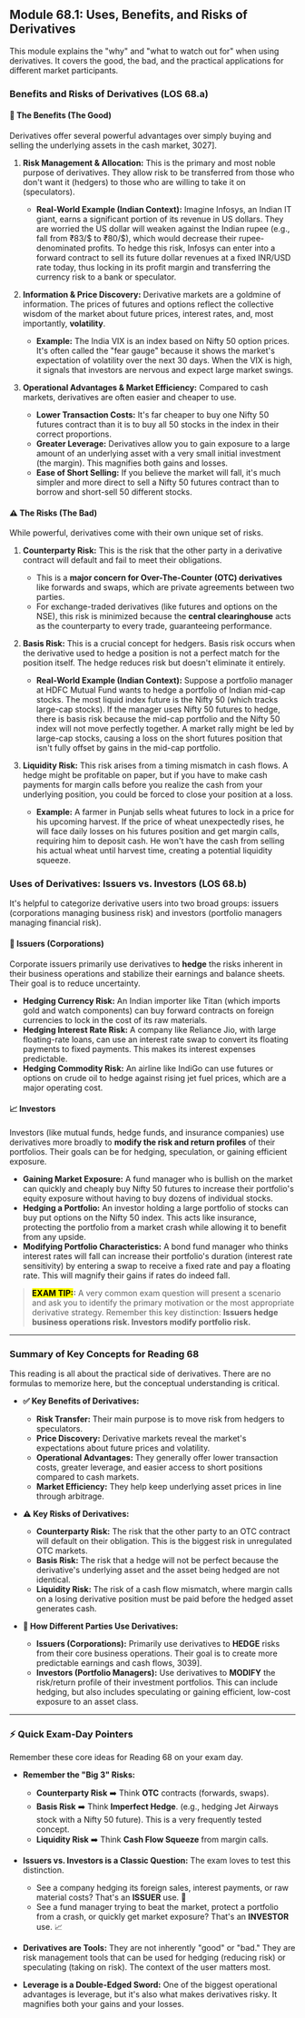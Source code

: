 ## Module 68.1: Uses, Benefits, and Risks of Derivatives

This module explains the "why" and "what to watch out for" when using derivatives. It covers the good, the bad, and the practical applications for different market participants.

### Benefits and Risks of Derivatives (LOS 68.a)

#### 🌟 The Benefits (The Good)

Derivatives offer several powerful advantages over simply buying and selling the underlying assets in the cash market, 3027].

1.  **Risk Management & Allocation:** This is the primary and most noble purpose of derivatives. They allow risk to be transferred from those who don't want it (hedgers) to those who are willing to take it on (speculators).
    * **Real-World Example (Indian Context):** Imagine Infosys, an Indian IT giant, earns a significant portion of its revenue in US dollars. They are worried the US dollar will weaken against the Indian rupee (e.g., fall from ₹83/$ to ₹80/$), which would decrease their rupee-denominated profits. To hedge this risk, Infosys can enter into a forward contract to sell its future dollar revenues at a fixed INR/USD rate today, thus locking in its profit margin and transferring the currency risk to a bank or speculator.

2.  **Information & Price Discovery:** Derivative markets are a goldmine of information. The prices of futures and options reflect the collective wisdom of the market about future prices, interest rates, and, most importantly, **volatility**.
    * **Example:** The India VIX is an index based on Nifty 50 option prices. It's often called the "fear gauge" because it shows the market's expectation of volatility over the next 30 days. When the VIX is high, it signals that investors are nervous and expect large market swings.

3.  **Operational Advantages & Market Efficiency:** Compared to cash markets, derivatives are often easier and cheaper to use.
    * **Lower Transaction Costs:** It's far cheaper to buy one Nifty 50 futures contract than it is to buy all 50 stocks in the index in their correct proportions.
    * **Greater Leverage:** Derivatives allow you to gain exposure to a large amount of an underlying asset with a very small initial investment (the margin). This magnifies both gains and losses.
    * **Ease of Short Selling:** If you believe the market will fall, it's much simpler and more direct to sell a Nifty 50 futures contract than to borrow and short-sell 50 different stocks.

#### ⚠️ The Risks (The Bad)

While powerful, derivatives come with their own unique set of risks.

1.  **Counterparty Risk:** This is the risk that the other party in a derivative contract will default and fail to meet their obligations.
    * This is a **major concern for Over-The-Counter (OTC) derivatives** like forwards and swaps, which are private agreements between two parties.
    * For exchange-traded derivatives (like futures and options on the NSE), this risk is minimized because the **central clearinghouse** acts as the counterparty to every trade, guaranteeing performance.

2.  **Basis Risk:** This is a crucial concept for hedgers. Basis risk occurs when the derivative used to hedge a position is not a perfect match for the position itself. The hedge reduces risk but doesn't eliminate it entirely.
    * **Real-World Example (Indian Context):** Suppose a portfolio manager at HDFC Mutual Fund wants to hedge a portfolio of Indian mid-cap stocks. The most liquid index future is the Nifty 50 (which tracks large-cap stocks). If the manager uses Nifty 50 futures to hedge, there is basis risk because the mid-cap portfolio and the Nifty 50 index will not move perfectly together. A market rally might be led by large-cap stocks, causing a loss on the short futures position that isn't fully offset by gains in the mid-cap portfolio.

3.  **Liquidity Risk:** This risk arises from a timing mismatch in cash flows. A hedge might be profitable on paper, but if you have to make cash payments for margin calls before you realize the cash from your underlying position, you could be forced to close your position at a loss.
    * **Example:** A farmer in Punjab sells wheat futures to lock in a price for his upcoming harvest. If the price of wheat unexpectedly rises, he will face daily losses on his futures position and get margin calls, requiring him to deposit cash. He won't have the cash from selling his actual wheat until harvest time, creating a potential liquidity squeeze.

### Uses of Derivatives: Issuers vs. Investors (LOS 68.b)

It's helpful to categorize derivative users into two broad groups: issuers (corporations managing business risk) and investors (portfolio managers managing financial risk).

#### 🏢 Issuers (Corporations)

Corporate issuers primarily use derivatives to **hedge** the risks inherent in their business operations and stabilize their earnings and balance sheets. Their goal is to reduce uncertainty.
* **Hedging Currency Risk:** An Indian importer like Titan (which imports gold and watch components) can buy forward contracts on foreign currencies to lock in the cost of its raw materials.
* **Hedging Interest Rate Risk:** A company like Reliance Jio, with large floating-rate loans, can use an interest rate swap to convert its floating payments to fixed payments. This makes its interest expenses predictable.
* **Hedging Commodity Risk:** An airline like IndiGo can use futures or options on crude oil to hedge against rising jet fuel prices, which are a major operating cost.

#### 📈 Investors

Investors (like mutual funds, hedge funds, and insurance companies) use derivatives more broadly to **modify the risk and return profiles** of their portfolios. Their goals can be for hedging, speculation, or gaining efficient exposure.
* **Gaining Market Exposure:** A fund manager who is bullish on the market can quickly and cheaply buy Nifty 50 futures to increase their portfolio's equity exposure without having to buy dozens of individual stocks.
* **Hedging a Portfolio:** An investor holding a large portfolio of stocks can buy put options on the Nifty 50 index. This acts like insurance, protecting the portfolio from a market crash while allowing it to benefit from any upside.
* **Modifying Portfolio Characteristics:** A bond fund manager who thinks interest rates will fall can increase their portfolio's duration (interest rate sensitivity) by entering a swap to receive a fixed rate and pay a floating rate. This will magnify their gains if rates do indeed fall.

> **<mark>EXAM TIP:</mark>:** A very common exam question will present a scenario and ask you to identify the primary motivation or the most appropriate derivative strategy. Remember this key distinction: **Issuers hedge business operations risk. Investors modify portfolio risk.**


***

### Summary of Key Concepts for Reading 68

This reading is all about the practical side of derivatives. There are no formulas to memorize here, but the conceptual understanding is critical.

* **✅ Key Benefits of Derivatives:**
    * **Risk Transfer:** Their main purpose is to move risk from hedgers to speculators.
    * **Price Discovery:** Derivative markets reveal the market's expectations about future prices and volatility.
    * **Operational Advantages:** They generally offer lower transaction costs, greater leverage, and easier access to short positions compared to cash markets.
    * **Market Efficiency:** They help keep underlying asset prices in line through arbitrage.

* **⚠️ Key Risks of Derivatives:**
    * **Counterparty Risk:** The risk that the other party to an OTC contract will default on their obligation. This is the biggest risk in unregulated OTC markets.
    * **Basis Risk:** The risk that a hedge will not be perfect because the derivative's underlying asset and the asset being hedged are not identical.
    * **Liquidity Risk:** The risk of a cash flow mismatch, where margin calls on a losing derivative position must be paid before the hedged asset generates cash.

* **👥 How Different Parties Use Derivatives:**
    * **Issuers (Corporations):** Primarily use derivatives to **HEDGE** risks from their core business operations. Their goal is to create more predictable earnings and cash flows, 3039].
    * **Investors (Portfolio Managers):** Use derivatives to **MODIFY** the risk/return profile of their investment portfolios. This can include hedging, but also includes speculating or gaining efficient, low-cost exposure to an asset class.

***

### ⚡ Quick Exam-Day Pointers

Remember these core ideas for Reading 68 on your exam day.

* **Remember the "Big 3" Risks:**
    * **Counterparty Risk** ➡️ Think **OTC** contracts (forwards, swaps).
    * **Basis Risk** ➡️ Think **Imperfect Hedge**. (e.g., hedging Jet Airways stock with a Nifty 50 future). This is a very frequently tested concept.
    * **Liquidity Risk** ➡️ Think **Cash Flow Squeeze** from margin calls.

* **Issuers vs. Investors is a Classic Question:** The exam loves to test this distinction.
    * See a company hedging its foreign sales, interest payments, or raw material costs? That's an **ISSUER** use. 🏢
    * See a fund manager trying to beat the market, protect a portfolio from a crash, or quickly get market exposure? That's an **INVESTOR** use. 📈

* **Derivatives are Tools:** They are not inherently "good" or "bad." They are risk management tools that can be used for hedging (reducing risk) or speculating (taking on risk). The context of the user matters most.

* **Leverage is a Double-Edged Sword:** One of the biggest operational advantages is leverage, but it's also what makes derivatives risky. It magnifies both your gains and your losses.